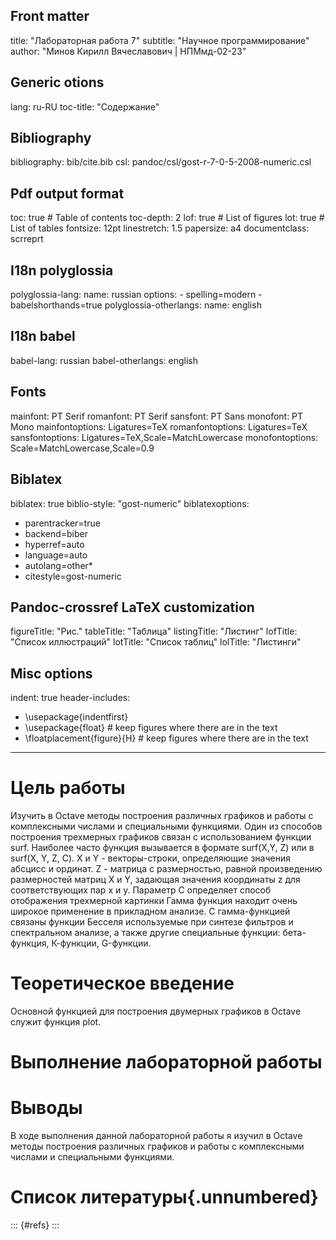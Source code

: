 ## Front matter
title: "Лабораторная работа 7"
subtitle: "Научное программирование"
author: "Минов Кирилл Вячеславович | НПМмд-02-23"

## Generic otions
lang: ru-RU
toc-title: "Содержание"

## Bibliography
bibliography: bib/cite.bib
csl: pandoc/csl/gost-r-7-0-5-2008-numeric.csl

## Pdf output format
toc: true # Table of contents
toc-depth: 2
lof: true # List of figures
lot: true # List of tables
fontsize: 12pt
linestretch: 1.5
papersize: a4
documentclass: scrreprt
## I18n polyglossia
polyglossia-lang:
  name: russian
  options:
	- spelling=modern
	- babelshorthands=true
polyglossia-otherlangs:
  name: english
## I18n babel
babel-lang: russian
babel-otherlangs: english
## Fonts
mainfont: PT Serif
romanfont: PT Serif
sansfont: PT Sans
monofont: PT Mono
mainfontoptions: Ligatures=TeX
romanfontoptions: Ligatures=TeX
sansfontoptions: Ligatures=TeX,Scale=MatchLowercase
monofontoptions: Scale=MatchLowercase,Scale=0.9
## Biblatex
biblatex: true
biblio-style: "gost-numeric"
biblatexoptions:
  - parentracker=true
  - backend=biber
  - hyperref=auto
  - language=auto
  - autolang=other*
  - citestyle=gost-numeric
## Pandoc-crossref LaTeX customization
figureTitle: "Рис."
tableTitle: "Таблица"
listingTitle: "Листинг"
lofTitle: "Список иллюстраций"
lotTitle: "Список таблиц"
lolTitle: "Листинги"
## Misc options
indent: true
header-includes:
  - \usepackage{indentfirst}
  - \usepackage{float} # keep figures where there are in the text
  - \floatplacement{figure}{H} # keep figures where there are in the text
---

# Цель работы

Изучить в Octave методы построения различных графиков и работы с комплексными числами и специальными функциями.
Один из способов построения трехмерных графиков связан с использованием функции surf. Наиболее часто функция вызывается в формате surf(X,Y, Z) или в surf(X, Y, Z, С). X и Y - векторы-строки, определяющие значения абсцисс и ординат. Z - матрица с размерностью, равной произведению размерностей матриц X и Y, задающая значения координаты z для соответствующих пар х и у. Параметр С определяет способ отображения трехмерной картинки 
Гамма функция находит очень широкое применение в прикладном анализе. С гамма-функцией связаны функции Бесселя используемые при синтезе фильтров и спектральном анализе, а также другие специальные функции: бета-функция, К-функции, G-функции.

# Теоретическое введение

Основной функцией для построения двумерных графиков в Octave служит функция plot.

# Выполнение лабораторной работы



# Выводы


В ходе выполнения данной лабораторной работы я изучил в Octave методы построения различных графиков и работы с комплексными числами и специальными функциями.


# Список литературы{.unnumbered}

::: {#refs}
:::
